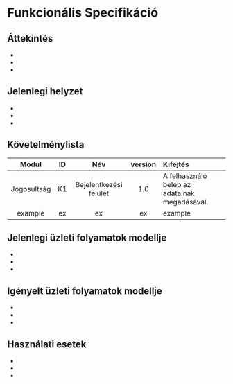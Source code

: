 Funkcionális Specifikáció
==========================

Áttekintés 
-----------
 - 
 - 
 - 

Jelenlegi helyzet
------------------
- 
- 
- 

Követelménylista
-----------------
| Modul | ID | Név | version | Kifejtés |
| :---: | :---: | :---: | :---: | :--- |
| Jogosultság | K1 | Bejelentkezési felület | 1.0 | A felhasználó belép az adatainak megadásával. |
| example | ex | ex | ex | example |


Jelenlegi üzleti folyamatok modellje
-------------------------------------
- 
- 
- 

Igényelt üzleti folyamatok modellje
------------------------------------
- 
- 
- 

Használati esetek
------------------
- 
- 
- 